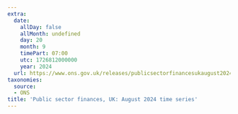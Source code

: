 ```yaml
---
extra:
  date:
    allDay: false
    allMonth: undefined
    day: 20
    month: 9
    timePart: 07:00
    utc: 1726812000000
    year: 2024
  url: https://www.ons.gov.uk/releases/publicsectorfinancesukaugust2024timeseries
taxonomies:
  source:
  - ONS
title: 'Public sector finances, UK: August 2024 time series'
---
```

